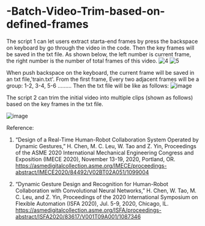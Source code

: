 # -Batch-Video-Trim-based-on-defined-frames
The script 1 can let users extract starta-end frames by press the backspace on keyboard by go through the video in the code. Then the key frames will be saved in the txt file.
As shown below, the left number is current frame, the right number is the number of total frames of this video. 
![4](https://user-images.githubusercontent.com/61817794/110737186-83e7b000-81f2-11eb-9f41-9c8b3b41c3c1.PNG)
![5](https://user-images.githubusercontent.com/61817794/110737195-86e2a080-81f2-11eb-8510-940efaae535d.PNG)

When push backspace on the keyboard, the current frame will be saved in an txt file,'train.txt'. From the first frame, Every two adjacent frames will be a group: 1-2, 3-4, 5-6 ......... Then the txt file will be like as follows:
![image](https://user-images.githubusercontent.com/61817794/110737575-39b2fe80-81f3-11eb-8266-fc16463e6d59.png)


The script 2 can trim the initial video into multiple clips (shown as follows) based on the key frames in the txt file.


![image](https://user-images.githubusercontent.com/61817794/110737533-2869f200-81f3-11eb-99a4-6d64d68472c6.png)

Reference:
1.	“Design of a Real-Time Human-Robot Collaboration System Operated by Dynamic Gestures,” H. Chen, M. C. Leu, W. Tao and Z. Yin, Proceedings of the ASME 2020 International Mechanical Engineering Congress and Exposition (IMECE 2020), November 13-19, 2020, Portland, OR.
https://asmedigitalcollection.asme.org/IMECE/proceedings-abstract/IMECE2020/84492/V02BT02A051/1099004

2.	“Dynamic Gesture Design and Recognition for Human-Robot Collaboration with Convolutional Neural Networks,” H. Chen, W. Tao, M. C. Leu, and Z. Yin, Proceedings of the 2020 International Symposium on Flexible Automation (ISFA 2020), Jul. 5-9, 2020, Chicago, IL.
https://asmedigitalcollection.asme.org/ISFA/proceedings-abstract/ISFA2020/83617/V001T09A001/1087346
